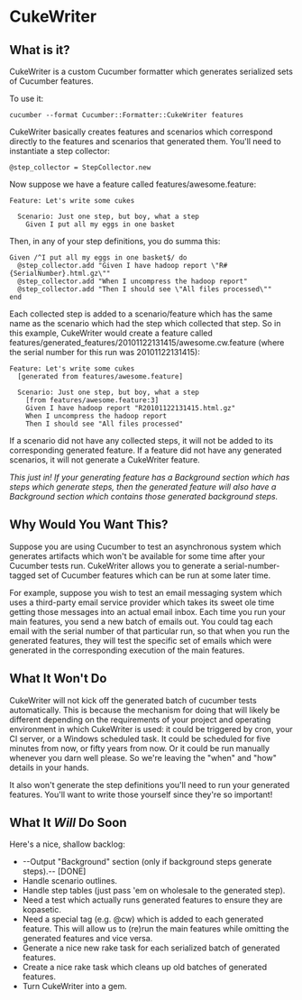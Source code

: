 CukeWriter
==========

What is it?
-----------

CukeWriter is a custom Cucumber formatter which generates serialized sets of Cucumber features.

To use it:

    cucumber --format Cucumber::Formatter::CukeWriter features

CukeWriter basically creates features and scenarios which correspond directly to the features
and scenarios that generated them.  You'll need to instantiate a step collector:

    @step_collector = StepCollector.new

Now suppose we have a feature called features/awesome.feature:

    Feature: Let's write some cukes
    
      Scenario: Just one step, but boy, what a step
        Given I put all my eggs in one basket

Then, in any of your step definitions, you do summa this:

    Given /^I put all my eggs in one basket$/ do
      @step_collector.add "Given I have hadoop report \"R#{SerialNumber}.html.gz\""
      @step_collector.add "When I uncompress the hadoop report"
      @step_collector.add "Then I should see \"All files processed\""
    end

Each collected step is added to a scenario/feature which has the same name as the scenario
which had the step which collected that step.  So in this example, CukeWriter would create
a feature called features/generated_features/20101122131415/awesome.cw.feature (where the
serial number for this run was 20101122131415):

    Feature: Let's write some cukes
      [generated from features/awesome.feature]
    
      Scenario: Just one step, but boy, what a step
        [from features/awesome.feature:3]
        Given I have hadoop report "R20101122131415.html.gz"
        When I uncompress the hadoop report
        Then I should see "All files processed"

If a scenario did not have any collected steps, it will not be added to its corresponding
generated feature.  If a feature did not have any generated scenarios, it will not generate
a CukeWriter feature.

_This just in!  If your *generating* feature has a Background section which has steps which
generate steps, then the *generated* feature will also have a Background section which 
contains those generated background steps._

Why Would You Want This?
------------------------

Suppose you are using Cucumber to test an asynchronous system which generates artifacts which won't
be available for some time after your Cucumber tests run.  CukeWriter allows you to generate a
serial-number-tagged set of Cucumber features which can be run at some later time.

For example, suppose you wish to test an email messaging system which uses a third-party email
service provider which takes its sweet ole time getting those messages into an actual email inbox.
Each time you run your main features, you send a new batch of emails out.  You could tag each email
with the serial number of that particular run, so that when you run the generated features, they
will test the specific set of emails which were generated in the corresponding execution of the
main features.

What It Won't Do
----------------

CukeWriter will not kick off the generated batch of cucumber tests automatically.  This is because
the mechanism for doing that will likely be different depending on the requirements of your project
and operating environment in which CukeWriter is used:  it could be triggered by cron, your CI server,
or a Windows scheduled task.  It could be scheduled for five minutes from now, or fifty years from
now.  Or it could be run manually whenever you darn well please.  So we're leaving the "when" and 
"how" details in your hands.

It also won't generate the step definitions you'll need to run your generated features.  You'll want
to write those yourself since they're so important!

What It _Will_ Do Soon
--------------------

Here's a nice, shallow backlog:

 *   --Output "Background" section (only if background steps generate steps).-- [DONE]
 *   Handle scenario outlines.
 *   Handle step tables (just pass 'em on wholesale to the generated step).
 *   Need a test which actually runs generated features to ensure they are kopasetic.
 *   Need a special tag (e.g. @cw) which is added to each generated feature.  This will allow
     us to (re)run the main features while omitting the generated features and vice versa.
 *   Generate a nice new rake task for each serialized batch of generated features.
 *   Create a nice rake task which cleans up old batches of generated features.
 *   Turn CukeWriter into a gem.

